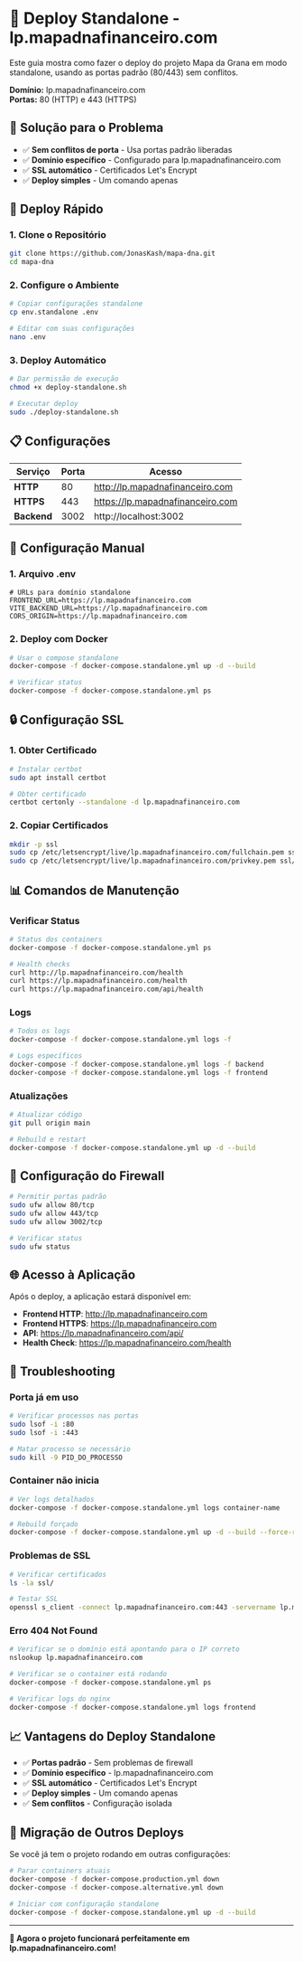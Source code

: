 # 🚀 Deploy Standalone - lp.mapadnafinanceiro.com

Este guia mostra como fazer o deploy do projeto Mapa da Grana em modo standalone, usando as portas padrão (80/443) sem conflitos.

**Domínio:** lp.mapadnafinanceiro.com  
**Portas:** 80 (HTTP) e 443 (HTTPS)

## 🎯 Solução para o Problema

- ✅ **Sem conflitos de porta** - Usa portas padrão liberadas
- ✅ **Domínio específico** - Configurado para lp.mapadnafinanceiro.com
- ✅ **SSL automático** - Certificados Let's Encrypt
- ✅ **Deploy simples** - Um comando apenas

## 🚀 Deploy Rápido

### 1. Clone o Repositório
```bash
git clone https://github.com/JonasKash/mapa-dna.git
cd mapa-dna
```

### 2. Configure o Ambiente
```bash
# Copiar configurações standalone
cp env.standalone .env

# Editar com suas configurações
nano .env
```

### 3. Deploy Automático
```bash
# Dar permissão de execução
chmod +x deploy-standalone.sh

# Executar deploy
sudo ./deploy-standalone.sh
```

## 📋 Configurações

| Serviço | Porta | Acesso |
|---------|-------|---------|
| **HTTP** | 80 | http://lp.mapadnafinanceiro.com |
| **HTTPS** | 443 | https://lp.mapadnafinanceiro.com |
| **Backend** | 3002 | http://localhost:3002 |

## 🔧 Configuração Manual

### 1. Arquivo .env
```env
# URLs para domínio standalone
FRONTEND_URL=https://lp.mapadnafinanceiro.com
VITE_BACKEND_URL=https://lp.mapadnafinanceiro.com
CORS_ORIGIN=https://lp.mapadnafinanceiro.com
```

### 2. Deploy com Docker
```bash
# Usar o compose standalone
docker-compose -f docker-compose.standalone.yml up -d --build

# Verificar status
docker-compose -f docker-compose.standalone.yml ps
```

## 🔒 Configuração SSL

### 1. Obter Certificado
```bash
# Instalar certbot
sudo apt install certbot

# Obter certificado
certbot certonly --standalone -d lp.mapadnafinanceiro.com
```

### 2. Copiar Certificados
```bash
mkdir -p ssl
sudo cp /etc/letsencrypt/live/lp.mapadnafinanceiro.com/fullchain.pem ssl/
sudo cp /etc/letsencrypt/live/lp.mapadnafinanceiro.com/privkey.pem ssl/
```

## 📊 Comandos de Manutenção

### Verificar Status
```bash
# Status dos containers
docker-compose -f docker-compose.standalone.yml ps

# Health checks
curl http://lp.mapadnafinanceiro.com/health
curl https://lp.mapadnafinanceiro.com/health
curl https://lp.mapadnafinanceiro.com/api/health
```

### Logs
```bash
# Todos os logs
docker-compose -f docker-compose.standalone.yml logs -f

# Logs específicos
docker-compose -f docker-compose.standalone.yml logs -f backend
docker-compose -f docker-compose.standalone.yml logs -f frontend
```

### Atualizações
```bash
# Atualizar código
git pull origin main

# Rebuild e restart
docker-compose -f docker-compose.standalone.yml up -d --build
```

## 🔧 Configuração do Firewall

```bash
# Permitir portas padrão
sudo ufw allow 80/tcp
sudo ufw allow 443/tcp
sudo ufw allow 3002/tcp

# Verificar status
sudo ufw status
```

## 🌐 Acesso à Aplicação

Após o deploy, a aplicação estará disponível em:

- **Frontend HTTP**: http://lp.mapadnafinanceiro.com
- **Frontend HTTPS**: https://lp.mapadnafinanceiro.com
- **API**: https://lp.mapadnafinanceiro.com/api/
- **Health Check**: https://lp.mapadnafinanceiro.com/health

## 🚨 Troubleshooting

### Porta já em uso
```bash
# Verificar processos nas portas
sudo lsof -i :80
sudo lsof -i :443

# Matar processo se necessário
sudo kill -9 PID_DO_PROCESSO
```

### Container não inicia
```bash
# Ver logs detalhados
docker-compose -f docker-compose.standalone.yml logs container-name

# Rebuild forçado
docker-compose -f docker-compose.standalone.yml up -d --build --force-recreate
```

### Problemas de SSL
```bash
# Verificar certificados
ls -la ssl/

# Testar SSL
openssl s_client -connect lp.mapadnafinanceiro.com:443 -servername lp.mapadnafinanceiro.com
```

### Erro 404 Not Found
```bash
# Verificar se o domínio está apontando para o IP correto
nslookup lp.mapadnafinanceiro.com

# Verificar se o container está rodando
docker-compose -f docker-compose.standalone.yml ps

# Verificar logs do nginx
docker-compose -f docker-compose.standalone.yml logs frontend
```

## 📈 Vantagens do Deploy Standalone

- ✅ **Portas padrão** - Sem problemas de firewall
- ✅ **Domínio específico** - lp.mapadnafinanceiro.com
- ✅ **SSL automático** - Certificados Let's Encrypt
- ✅ **Deploy simples** - Um comando apenas
- ✅ **Sem conflitos** - Configuração isolada

## 🔄 Migração de Outros Deploys

Se você já tem o projeto rodando em outras configurações:

```bash
# Parar containers atuais
docker-compose -f docker-compose.production.yml down
docker-compose -f docker-compose.alternative.yml down

# Iniciar com configuração standalone
docker-compose -f docker-compose.standalone.yml up -d --build
```

---

**🎉 Agora o projeto funcionará perfeitamente em lp.mapadnafinanceiro.com!**
